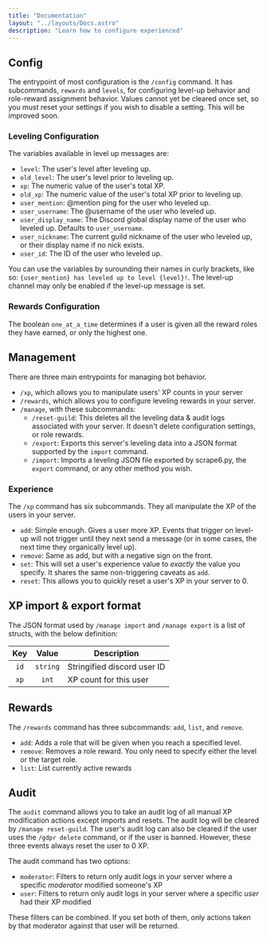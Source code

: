 ```yaml
---
title: "Documentation"
layout: "../layouts/Docs.astro"
description: "Learn how to configure experienced"
---
```


## Config

The entrypoint of most configuration is the `/config` command. It has subcommands, `rewards` and `levels`, for
configuring level-up behavior and role-reward assignment behavior. Values cannot yet be cleared once set, so you must
reset your settings if you wish to disable a setting. This will be improved soon.

### Leveling Configuration

The variables available in level up messages are:

- `level`: The user's level after leveling up.
- `old_level`: The user's level prior to leveling up.
- `xp`: The numeric value of the user's total XP.
- `old_xp`: The numeric value of the user's total XP prior to leveling up.
- `user_mention`: @mention ping for the user who leveled up.
- `user_username`: The @username of the user who leveled up.
- `user_display_name`: The Discord global display name of the user who leveled up. Defaults to `user_username`.
- `user_nickname`: The current guild nickname of the user who leveled up, or their display name if no nick exists.
- `user_id`: The ID of the user who leveled up.

You can use the variables by surounding their names in curly brackets, like so:
`{user_mention} has leveled up to level {level}!`.
The level-up channel may only be enabled if the level-up message is set.

### Rewards Configuration

The boolean `one_at_a_time` determines if a user is given all the reward roles they have earned, or only the highest
one.

## Management

There are three main entrypoints for managing bot behavior.

- `/xp`, which allows you to manipulate users' XP counts in your server
- `/rewards`, which allows you to configure leveling rewards in your server.
- `/manage`, with these subcommands:
  - `/reset-guild`: This deletes all the leveling data & audit logs associated with your server.
    It doesn't delete configuration settings, or role rewards.
  - `/export`: Exports this server's leveling data into a JSON format supported by the `import` command.
  - `/import`: Imports a leveling JSON file exported by scrape6.py, the `export` command, or any other method you wish.

### Experience

The `/xp` command has six subcommands. They all manipulate the XP of the users in your server.

- `add`: Simple enough. Gives a user more XP. Events that trigger on level-up will not trigger until they next send a message (or in some cases, the next time they organically level up).
- `remove`: Same as add, but with a negative sign on the front.
- `set`: This will set a user's experience value to _exactly_ the value you specify. It shares the same non-triggering caveats as `add`.
- `reset`: This allows you to quickly reset a user's XP in your server to 0.

## XP import & export format

The JSON format used by `/manage import` and `/manage export` is a list of structs, with the below
definition:

| Key  |  Value   | Description                 |
| :--: | :------: | --------------------------- |
| `id` | `string` | Stringified discord user ID |
| `xp` |  `int`   | XP count for this user      |

## Rewards

The `/rewards` command has three subcommands: `add`, `list`, and `remove`.

- `add`: Adds a role that will be given when you reach a specified level.
- `remove`: Removes a role reward. You only need to specify either the level or the target role.
- `list`: List currently active rewards

## Audit

The `audit` command allows you to take an audit log of all manual XP modification actions except imports and resets.
The audit log will be cleared by `/manage reset-guild`. The user's audit log can also be cleared if the user uses the `/gdpr delete` command, or if the user is banned. However, these three events always reset the user to 0 XP.

The audit command has two options:

- `moderator`: Filters to return only audit logs in your server where a specific _moderator_ modified someone's XP
- `user`: Filters to return only audit logs in your server where a specific _user_ had their XP modified

These filters can be combined. If you set both of them, only actions taken by that moderator against that user
will be returned.
